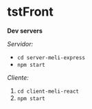 # tstFront

**Dev servers**

*Servidor:*
* `cd server-meli-express`
* `npm start`

*Cliente:*
1. `cd client-meli-react`
2. `npm start`
